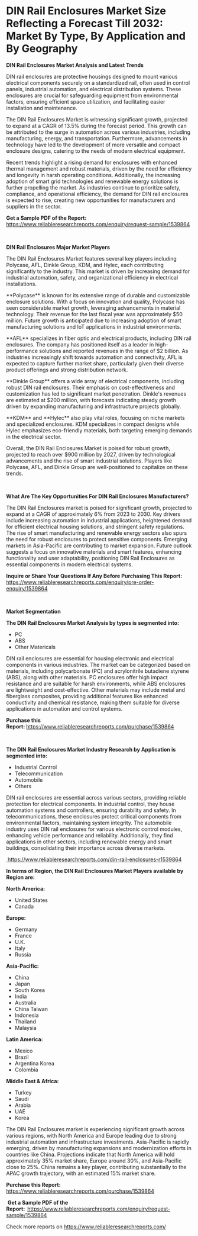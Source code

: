 <p><h1>DIN Rail Enclosures Market Size Reflecting a Forecast Till 2032: Market By Type, By Application and By Geography</h1></p><p><strong>DIN Rail Enclosures Market Analysis and Latest Trends</strong></p>
<p><p>DIN rail enclosures are protective housings designed to mount various electrical components securely on a standardized rail, often used in control panels, industrial automation, and electrical distribution systems. These enclosures are crucial for safeguarding equipment from environmental factors, ensuring efficient space utilization, and facilitating easier installation and maintenance.</p><p>The DIN Rail Enclosures Market is witnessing significant growth, projected to expand at a CAGR of 13.5% during the forecast period. This growth can be attributed to the surge in automation across various industries, including manufacturing, energy, and transportation. Furthermore, advancements in technology have led to the development of more versatile and compact enclosure designs, catering to the needs of modern electrical equipment.</p><p>Recent trends highlight a rising demand for enclosures with enhanced thermal management and robust materials, driven by the need for efficiency and longevity in harsh operating conditions. Additionally, the increasing adoption of smart grid technologies and renewable energy solutions is further propelling the market. As industries continue to prioritize safety, compliance, and operational efficiency, the demand for DIN rail enclosures is expected to rise, creating new opportunities for manufacturers and suppliers in the sector.</p></p>
<p><strong>Get a Sample PDF of the Report:&nbsp;</strong> <a href="https://www.reliableresearchreports.com/enquiry/request-sample/1539864?utm_campaign=2229&utm_medium=2&utm_source=Github&utm_content=ia&utm_term=20022025&utm_id=din-rail-enclosures">https://www.reliableresearchreports.com/enquiry/request-sample/1539864</a></p>
<p>&nbsp;</p>
<p><strong>DIN Rail Enclosures Major Market Players</strong></p>
<p><p>The DIN Rail Enclosures Market features several key players including Polycase, AFL, Dinkle Group, KDM, and Hylec, each contributing significantly to the industry. This market is driven by increasing demand for industrial automation, safety, and organizational efficiency in electrical installations.</p><p>**Polycase** is known for its extensive range of durable and customizable enclosure solutions. With a focus on innovation and quality, Polycase has seen considerable market growth, leveraging advancements in material technology. Their revenue for the last fiscal year was approximately $50 million. Future growth is anticipated due to increasing adoption of smart manufacturing solutions and IoT applications in industrial environments.</p><p>**AFL** specializes in fiber optic and electrical products, including DIN rail enclosures. The company has positioned itself as a leader in high-performance solutions and reported revenues in the range of $2 billion. As industries increasingly shift towards automation and connectivity, AFL is expected to capture further market share, particularly given their diverse product offerings and strong distribution network.</p><p>**Dinkle Group** offers a wide array of electrical components, including robust DIN rail enclosures. Their emphasis on cost-effectiveness and customization has led to significant market penetration. Dinkle's revenues are estimated at $200 million, with forecasts indicating steady growth driven by expanding manufacturing and infrastructure projects globally.</p><p>**KDM** and **Hylec** also play vital roles, focusing on niche markets and specialized enclosures. KDM specializes in compact designs while Hylec emphasizes eco-friendly materials, both targeting emerging demands in the electrical sector.</p><p>Overall, the DIN Rail Enclosures Market is poised for robust growth, projected to reach over $900 million by 2027, driven by technological advancements and the rise of smart industrial solutions. Players like Polycase, AFL, and Dinkle Group are well-positioned to capitalize on these trends.</p></p>
<p>&nbsp;</p>
<p><strong>What Are The Key Opportunities For DIN Rail Enclosures Manufacturers?</strong></p>
<p><p>The DIN Rail Enclosures market is poised for significant growth, projected to expand at a CAGR of approximately 6% from 2023 to 2030. Key drivers include increasing automation in industrial applications, heightened demand for efficient electrical housing solutions, and stringent safety regulations. The rise of smart manufacturing and renewable energy sectors also spurs the need for robust enclosures to protect sensitive components. Emerging markets in Asia-Pacific are contributing to market expansion. Future outlook suggests a focus on innovative materials and smart features, enhancing functionality and user adaptability, positioning DIN Rail Enclosures as essential components in modern electrical systems.</p></p>
<p><strong>Inquire or Share Your Questions If Any Before Purchasing This Report:</strong> <a href="https://www.reliableresearchreports.com/enquiry/pre-order-enquiry/1539864?utm_campaign=2229&utm_medium=2&utm_source=Github&utm_content=ia&utm_term=20022025&utm_id=din-rail-enclosures">https://www.reliableresearchreports.com/enquiry/pre-order-enquiry/1539864</a></p>
<p>&nbsp;</p>
<p><strong>Market Segmentation</strong></p>
<p><strong>The DIN Rail Enclosures Market Analysis by types is segmented into:</strong></p>
<p><ul><li>PC</li><li>ABS</li><li>Other Matericals</li></ul></p>
<p><p>DIN rail enclosures are essential for housing electronic and electrical components in various industries. The market can be categorized based on materials, including polycarbonate (PC) and acrylonitrile butadiene styrene (ABS), along with other materials. PC enclosures offer high impact resistance and are suitable for harsh environments, while ABS enclosures are lightweight and cost-effective. Other materials may include metal and fiberglass composites, providing additional features like enhanced conductivity and chemical resistance, making them suitable for diverse applications in automation and control systems.</p></p>
<p><strong>Purchase this Report:&nbsp;</strong><a href="https://www.reliableresearchreports.com/purchase/1539864?utm_campaign=2229&utm_medium=2&utm_source=Github&utm_content=ia&utm_term=20022025&utm_id=din-rail-enclosures">https://www.reliableresearchreports.com/purchase/1539864</a></p>
<p>&nbsp;</p>
<p><strong>The DIN Rail Enclosures Market Industry Research by Application is segmented into:</strong></p>
<p><ul><li>Industrial Control</li><li>Telecommunication</li><li>Automobile</li><li>Others</li></ul></p>
<p><p>DIN rail enclosures are essential across various sectors, providing reliable protection for electrical components. In industrial control, they house automation systems and controllers, ensuring durability and safety. In telecommunications, these enclosures protect critical components from environmental factors, maintaining system integrity. The automobile industry uses DIN rail enclosures for various electronic control modules, enhancing vehicle performance and reliability. Additionally, they find applications in other sectors, including renewable energy and smart buildings, consolidating their importance across diverse markets.</p></p>
<p><a href="https://www.reliableresearchreports.com/din-rail-enclosures-r1539864?utm_campaign=2229&utm_medium=2&utm_source=Github&utm_content=ia&utm_term=20022025&utm_id=din-rail-enclosures">&nbsp;https://www.reliableresearchreports.com/din-rail-enclosures-r1539864</a></p>
<p><strong>In terms of Region, the DIN Rail Enclosures Market Players available by Region are:</strong></p>
<p>
    <p> <strong> North America: </strong>
        <ul>
            <li>United States</li>
            <li>Canada</li>
        </ul>
        </p> 
    <p> <strong> Europe: </strong>
        <ul>
            <li>Germany</li>
            <li>France</li>
            <li>U.K.</li>
            <li>Italy</li>
            <li>Russia</li>
        </ul>
        </p> 
    <p> <strong> Asia-Pacific: </strong>
        <ul>
            <li>China</li>
            <li>Japan</li>
            <li>South Korea</li>
            <li>India</li>
            <li>Australia</li>
            <li>China Taiwan</li>
            <li>Indonesia</li>
            <li>Thailand</li>
            <li>Malaysia</li>
        </ul>
        </p> 
    <p> <strong> Latin America: </strong>
        <ul>
            <li>Mexico</li>
            <li>Brazil</li>
            <li>Argentina Korea</li>
            <li>Colombia</li>
        </ul>
        </p> 
    <p> <strong> Middle East & Africa: </strong>
        <ul>
            <li>Turkey</li>
            <li>Saudi</li>
            <li>Arabia</li>
            <li>UAE</li>
            <li>Korea</li>
        </ul>
    </p>
    </p>
<p><p>The DIN Rail Enclosures market is experiencing significant growth across various regions, with North America and Europe leading due to strong industrial automation and infrastructure investments. Asia-Pacific is rapidly emerging, driven by manufacturing expansions and modernization efforts in countries like China. Projections indicate that North America will hold approximately 35% market share, Europe around 30%, and Asia-Pacific close to 25%. China remains a key player, contributing substantially to the APAC growth trajectory, with an estimated 15% market share.</p></p>
<p><strong>Purchase this Report: </strong><a href="https://www.reliableresearchreports.com/purchase/1539864?utm_campaign=2229&utm_medium=2&utm_source=Github&utm_content=ia&utm_term=20022025&utm_id=din-rail-enclosures">https://www.reliableresearchreports.com/purchase/1539864</a></p>
<p>&nbsp;<strong>Get a Sample PDF of the Report:&nbsp;&nbsp;</strong><a href="https://www.reliableresearchreports.com/enquiry/request-sample/1539864?utm_campaign=2229&utm_medium=2&utm_source=Github&utm_content=ia&utm_term=20022025&utm_id=din-rail-enclosures">https://www.reliableresearchreports.com/enquiry/request-sample/1539864</a></p>
<p><strong></strong></p>
<p>Check more reports on <a href="https://www.reliableresearchreports.com/?utm_campaign=2229&utm_medium=2&utm_source=Github&utm_content=ia&utm_term=20022025&utm_id=din-rail-enclosures">https://www.reliableresearchreports.com/</a></p>